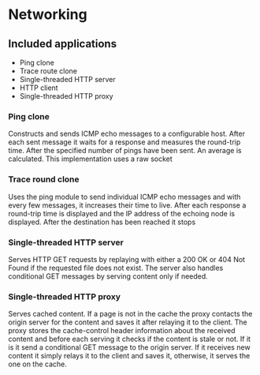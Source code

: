 # Networking
<h2>Included applications</h2>
<ul>
    <li>Ping clone</li>
    <li>Trace route clone</li>
    <li>Single-threaded HTTP server</li>
    <li>HTTP client</li>
    <li>Single-threaded HTTP proxy</li>
</ul>

<h3>Ping clone</h3>

<p>Constructs and sends ICMP echo messages to a configurable host. After each sent message it waits for a response and measures
    the round-trip time. After the specified number of pings have been sent. An average is calculated. This implementation
    uses a raw socket</p>

<h3>Trace round clone</h3>

<p>Uses the ping module to send individual ICMP echo messages and with every few messages, it increases their time to live. After
    each response a round-trip time is displayed and the IP address of the echoing node is displayed. After the destination
    has been reached it stops</p>

<h3>Single-threaded HTTP server</h3>

<p>Serves HTTP GET requests by replaying with either a 200 OK or 404 Not Found if the requested file does not exist. The server
    also handles conditional GET messages by serving content only if needed.</p>

<h3>Single-threaded HTTP proxy</h3>

<p>Serves cached content. If a page is not in the cache the proxy contacts the origin server for the content and saves it after
    relaying it to the client. The proxy stores the cache-control header information about the received content and before each serving it checks if the content is stale or not. If it is it send a conditional GET message to the origin server.
    If it receives new content it simply relays it to the client and saves it, otherwise, it serves the one on the cache.</p>
